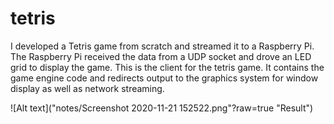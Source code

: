 # tetris

I developed a Tetris game from scratch and streamed it to a Raspberry Pi. The Raspberry Pi received the data from a UDP socket and drove an LED grid to display the game.
This is the client for the tetris game. It contains the game engine code and redirects output to the graphics system for window display as well as network streaming.

![Alt text]("notes/Screenshot 2020-11-21 152522.png"?raw=true "Result")
